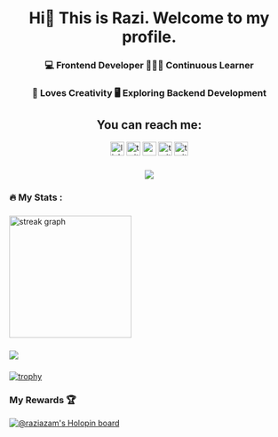 <div align="center" style="transition: transform 1s ease-in-out;">
  <h1>Hi👋 This is Razi. Welcome to my profile. </h1>
</div>

<div align="center">
<h3>💻 <span style="font-color: #ffe599;">Frontend </span> Developer 🧑🏻‍💻 Continuous Learner</h3>
<h3> 🎨 Loves Creativity 🖥️ Exploring Backend Development</h3>
</div>


<div align="center">
  <h2>You can reach me:</h2>
  <a href="https://www.linkedin.com/in/razi-azam-47750087/" style="text-decoration:none;">
  <img src="https://img.shields.io/static/v1?message=LinkedIn&logo=linkedin&label=&color=0077B5&logoColor=white&labelColor=&style=for-the-badge" height="25" alt="linkedin logo"  /></a>
    <a href="mailto:razi.azam.work@gmail.com" target="_blank" style="text-decoration:none;">
  <img src="https://img.shields.io/static/v1?message=Gmail&logo=gmail&label=&color=565e67&logoColor=white&labelColor=&style=for-the-badge" height="25" alt="twitter logo"  /></a>
  <a href="https://www.youtube.com/@coderrazi" style="text-decoration:none;">
  <img src="https://img.shields.io/static/v1?message=Youtube&logo=youtube&label=&color=FF0000&logoColor=white&labelColor=&style=for-the-badge" height="25" alt="youtube logo"  /></a>
  <a href="https://twitter.com/raziazam1" style="text-decoration:none;">
  <img src="https://img.shields.io/static/v1?message=Twitter&logo=twitter&label=&color=1DA1F2&logoColor=white&labelColor=&style=for-the-badge" height="25" alt="twitter logo"  /></a>
    <a href="https://www.instagram.com/coderrazi/" style="text-decoration:none;">
  <img src="https://img.shields.io/static/v1?message=Instagram&logo=instagram&label=&color=ff28a7&logoColor=white&labelColor=&style=for-the-badge" height="25" alt="twitter logo"  /></a>
</div>

###

<div align="center">
  <img src="https://visitor-badge.laobi.icu/badge?page_id=Razi-Azam.Razi-Azam&" />
</div>

<h3 align="left">🔥   My Stats :</h3>

###
<img src="https://streak-stats.demolab.com?user=Razi-Azam&locale=en&mode=daily&theme=dark&hide_border=false&border_radius=5&order=3" height="220" alt="streak graph"  />

###

<img src="https://github-readme-stats.vercel.app/api/top-langs/?username=Razi-Azam&langs_count=5&theme=dark" />

###
[![trophy](https://github-profile-trophy.vercel.app/?username=Razi-Azam&theme=onedark)](https://github.com/ryo-ma/github-profile-trophy)


### My Rewards 🏆
[![@raziazam's Holopin board](https://holopin.me/raziazam)](https://holopin.io/@raziazam)
